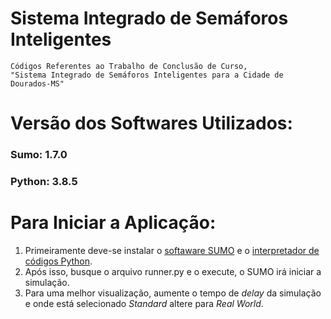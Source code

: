 # Sistema Integrado de Semáforos Inteligentes
    Códigos Referentes ao Trabalho de Conclusão de Curso, 
    "Sistema Integrado de Semáforos Inteligentes para a Cidade de Dourados-MS"


# Versão dos Softwares Utilizados:
### Sumo: 1.7.0
### Python: 3.8.5


# Para Iniciar a Aplicação:
1. Primeiramente deve-se instalar o [softaware SUMO](https://www.eclipse.org/sumo/) e o [interpretador de códigos Python](https://www.python.org/downloads/). 
2. Após isso, busque o arquivo runner.py e o execute, o SUMO irá iniciar a simulação.
3. Para uma melhor visualização, aumente o tempo de *delay* da simulação e onde está selecionado *Standard* altere para *Real World*.
